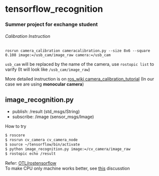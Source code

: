 # tensorflow_recognition
### Summer project for exchange student

###### Calibration Instruction

  ``` 
  rosrun camera_calibration cameracalibration.py --size 8x6 --square 0.108 image:=/usb_cam/image_raw camera:=/usb_cam 
  ```
  
  `usb_cam` will be replaced by the name of the camera, use `rostopic list` to varify (It will look like `/usb_cam/image_raw`)
  
 More detailed instruction is on [ros_wiki camera_calibration_tutorial](http://wiki.ros.org/camera_calibration/Tutorials/MonocularCalibration)  (In our case we are using **monocular camera**)
  
image_recognition.py
--------------------------------

* publish: /result (std_msgs/String)
* subscribe: /image (sensor_msgs/Image)

How to try

```bash
$ roscore
$ rosrun cv_camera cv_camera_node
$ source ~/tensorflow/bin/activate
$ python image_recognition.py image:=/cv_camera/image_raw
$ rostopic echo /result
```
Refer: [OTL/rostensorflow](https://github.com/OTL/rostensorflow/edit/master) <br>
To make CPU only machine works better, see [this](https://stackoverflow.com/questions/47068709/your-cpu-supports-instructions-that-this-tensorflow-binary-was-not-compiled-to-u) discusstion
